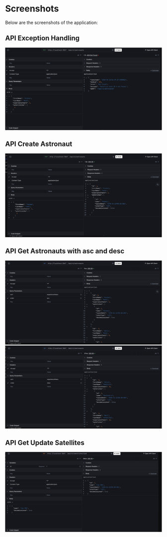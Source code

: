 # Screenshots

Below are the screenshots of the application:


## API Exception Handling
![Screenshot 1](screenshots/api-fillter-exception.png)

## API Create Astronaut
![Screenshot 2](screenshots/astronaul-create.png)
## API Get Astronauts with asc and desc
![Screenshot 3](screenshots/get-astronauts-with-asc.png)
![Screenshot 3](screenshots/get-astronauts-with-desc.png)

## API Get Update Satellites
![Screenshot 3](screenshots/update-satellites.png)

<!-- Add more screenshots as needed -->

